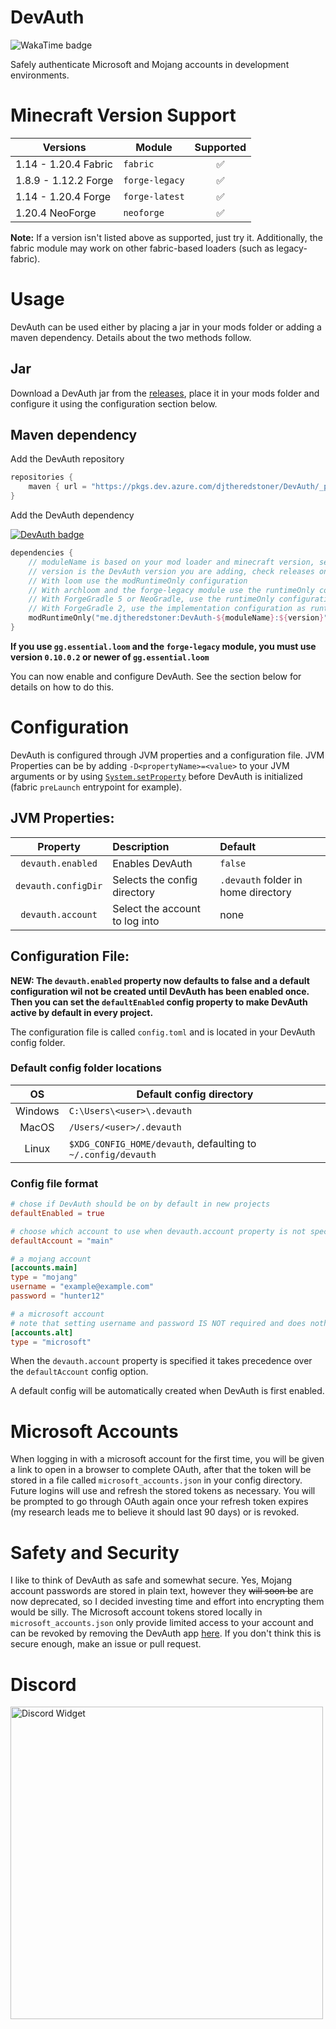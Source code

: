 # DevAuth

![WakaTime badge](https://wakatime.com/badge/user/a7885461-d6b5-4541-b841-a07642af2cfd/project/d488cdfd-0654-421b-abcb-7478b4256185.svg)

Safely authenticate Microsoft and Mojang accounts in development environments.

# Minecraft Version Support

| Versions             | Module         | Supported |
|----------------------|----------------|:---------:|
| 1.14 - 1.20.4 Fabric | `fabric`       |     ✅     |
| 1.8.9 - 1.12.2 Forge | `forge-legacy` |     ✅     |
| 1.14 - 1.20.4 Forge  | `forge-latest` |     ✅     |
| 1.20.4 NeoForge      | `neoforge`     |     ✅     |

**Note:** If a version isn't listed above as supported, just try it.
Additionally, the fabric module may work on other fabric-based loaders (such as legacy-fabric).

# Usage

DevAuth can be used either by placing a jar in your mods folder or adding a
maven dependency. Details about the two methods follow.

## Jar

Download a DevAuth jar from the [releases](https://github.com/DJtheRedstoner/DevAuth/releases),
place it in your mods folder and configure it using the configuration section below.

## Maven dependency

Add the DevAuth repository
```gradle
repositories {
    maven { url = "https://pkgs.dev.azure.com/djtheredstoner/DevAuth/_packaging/public/maven/v1" }
}
```

Add the DevAuth dependency

[![DevAuth badge](https://img.shields.io/maven-metadata/v?label=DevAuth&metadataUrl=https%3A%2F%2Fpkgs.dev.azure.com%2Fdjtheredstoner%2FDevAuth%2F_packaging%2Fpublic%2Fmaven%2Fv1%2Fme%2Fdjtheredstoner%2FDevAuth-common%2Fmaven-metadata.xml)][azurePackages]

```kt
dependencies {
    // moduleName is based on your mod loader and minecraft version, see the table above
    // version is the DevAuth version you are adding, check releases on GitHub or the badge above
    // With loom use the modRuntimeOnly configuration
    // With archloom and the forge-legacy module use the runtimeOnly configuration to avoid warnings
    // With ForgeGradle 5 or NeoGradle, use the runtimeOnly configuration
    // With ForgeGradle 2, use the implementation configuration as runtimeOnly appears to be broken
    modRuntimeOnly("me.djtheredstoner:DevAuth-${moduleName}:${version}")
}
```
**If you use `gg.essential.loom` and the `forge-legacy` module, you must use version
`0.10.0.2` or newer of `gg.essential.loom`**

You can now enable and configure DevAuth. See the section below for details on how to do this.

# Configuration

DevAuth is configured through JVM properties and a configuration file.
JVM Properties can be by adding `-D<propertyName>=<value>` to your JVM arguments
or by using [`System.setProperty`][setProperty] before DevAuth is initialized 
(fabric `preLaunch` entrypoint for example).

## JVM Properties:

|       Property        | Description                    | Default                             |
|:---------------------:|:-------------------------------|:------------------------------------|
|   `devauth.enabled`   | Enables DevAuth                | `false`                             |
|  `devauth.configDir`  | Selects the config directory   | `.devauth` folder in home directory |
|   `devauth.account`   | Select the account to log into | none                                |

## Configuration File:

**NEW: The `devauth.enabled` property now defaults to false and a default configuration wil not be created
until DevAuth has been enabled once. Then you can set the `defaultEnabled` config property to make DevAuth
active by default in every project.**

The configuration file is called `config.toml` and is located in your DevAuth config
folder.

### Default config folder locations

|   OS    | Default config directory                                      |
|:-------:|---------------------------------------------------------------|
| Windows | `C:\Users\<user>\.devauth`                                    |
|  MacOS  | `/Users/<user>/.devauth`                                      |
|  Linux  | `$XDG_CONFIG_HOME/devauth`, defaulting to `~/.config/devauth` |

### Config file format

```toml
# chose if DevAuth should be on by default in new projects
defaultEnabled = true

# choose which account to use when devauth.account property is not specified
defaultAccount = "main"

# a mojang account
[accounts.main]
type = "mojang"
username = "example@example.com"
password = "hunter12"

# a microsoft account
# note that setting username and password IS NOT required and does nothing
[accounts.alt]
type = "microsoft"
```
When the `devauth.account` property is specified it takes precedence over the
`defaultAccount` config option.

A default config will be automatically created when DevAuth is first enabled.

# Microsoft Accounts

When logging in with a microsoft account for the first time, you will be given a
link to open in a browser to complete OAuth, after that the token will be stored
in a file called `microsoft_accounts.json` in your config directory. Future logins
will use and refresh the stored tokens as necessary. You will be prompted to go through
OAuth again once your refresh token expires (my research leads me to believe it should last 90 days)
or is revoked.

# Safety and Security

I like to think of DevAuth as safe and somewhat secure. Yes, Mojang account passwords are
stored in plain text, however they ~~will soon be~~ are now deprecated, so I decided investing time and effort
into encrypting them would be silly. The Microsoft account tokens stored locally in `microsoft_accounts.json`
only provide limited access to your account and can be revoked by removing the DevAuth app [here][manageConsent].
If you don't think this is secure enough, make an issue or pull request.

# Discord
[<img src="https://inv.wtf/widget/djl" width="500" alt="Discord Widget"/>](https://inv.wtf/djl)

[setProperty]: https://docs.oracle.com/en/java/javase/16/docs/api/java.base/java/lang/System.html#setProperty(java.lang.String,java.lang.String)
[manageConsent]: https://account.live.com/consent/Manage
[azurePackages]: https://dev.azure.com/djtheredstoner/DevAuth/_artifacts/feed/public